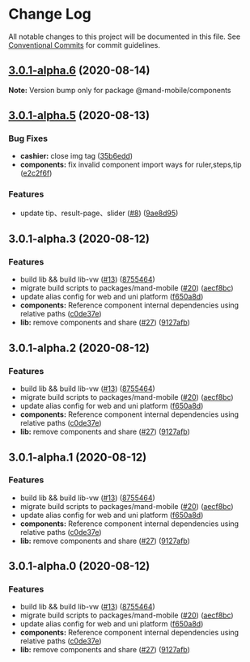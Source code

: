 # Change Log

All notable changes to this project will be documented in this file.
See [Conventional Commits](https://conventionalcommits.org) for commit guidelines.

## [3.0.1-alpha.6](https://github.com/mand-mobile/mand-mobile-next/compare/v3.0.1-alpha.5...v3.0.1-alpha.6) (2020-08-14)

**Note:** Version bump only for package @mand-mobile/components





## [3.0.1-alpha.5](https://github.com/mand-mobile/mand-mobile-next/compare/v3.0.1-alpha.4...v3.0.1-alpha.5) (2020-08-13)


### Bug Fixes

* **cashier:** close img tag ([35b6edd](https://github.com/mand-mobile/mand-mobile-next/commit/35b6edd3223942146519f020c383fef38a0a482a))
* **components:** fix invalid component import ways for ruler,steps,tip ([e2c2f6f](https://github.com/mand-mobile/mand-mobile-next/commit/e2c2f6f20be8a8ba149cac6e564af1a6c7d4a68e))


### Features

* update tip、result-page、slider ([#8](https://github.com/mand-mobile/mand-mobile-next/issues/8)) ([9ae8d95](https://github.com/mand-mobile/mand-mobile-next/commit/9ae8d957cc55605ec927d719b3574456f1bef230))





## 3.0.1-alpha.3 (2020-08-12)


### Features

* build lib && build lib-vw ([#13](https://github.com/mand-mobile/mand-mobile-next/issues/13)) ([8755464](https://github.com/mand-mobile/mand-mobile-next/commit/8755464d660b8f41d585a5bdcc7d9625b92a2ad0))
* migrate build scripts to packages/mand-mobile ([#20](https://github.com/mand-mobile/mand-mobile-next/issues/20)) ([aecf8bc](https://github.com/mand-mobile/mand-mobile-next/commit/aecf8bc0fdfda14056014b6aa8370c63b96f44d7))
* update alias config for web and uni platform ([f650a8d](https://github.com/mand-mobile/mand-mobile-next/commit/f650a8d59df38ddb1acba148301292fa9f7dfcac))
* **components:** Reference component internal dependencies using relative paths ([c0de37e](https://github.com/mand-mobile/mand-mobile-next/commit/c0de37e5c502212a2e6fa767d1a629eb0e1f9fa8))
* **lib:** remove components and share ([#27](https://github.com/mand-mobile/mand-mobile-next/issues/27)) ([9127afb](https://github.com/mand-mobile/mand-mobile-next/commit/9127afb45684ce95177fc9c31b68191da030d0b4))





## 3.0.1-alpha.2 (2020-08-12)


### Features

* build lib && build lib-vw ([#13](https://github.com/mand-mobile/mand-mobile-next/issues/13)) ([8755464](https://github.com/mand-mobile/mand-mobile-next/commit/8755464d660b8f41d585a5bdcc7d9625b92a2ad0))
* migrate build scripts to packages/mand-mobile ([#20](https://github.com/mand-mobile/mand-mobile-next/issues/20)) ([aecf8bc](https://github.com/mand-mobile/mand-mobile-next/commit/aecf8bc0fdfda14056014b6aa8370c63b96f44d7))
* update alias config for web and uni platform ([f650a8d](https://github.com/mand-mobile/mand-mobile-next/commit/f650a8d59df38ddb1acba148301292fa9f7dfcac))
* **components:** Reference component internal dependencies using relative paths ([c0de37e](https://github.com/mand-mobile/mand-mobile-next/commit/c0de37e5c502212a2e6fa767d1a629eb0e1f9fa8))
* **lib:** remove components and share ([#27](https://github.com/mand-mobile/mand-mobile-next/issues/27)) ([9127afb](https://github.com/mand-mobile/mand-mobile-next/commit/9127afb45684ce95177fc9c31b68191da030d0b4))





## 3.0.1-alpha.1 (2020-08-12)


### Features

* build lib && build lib-vw ([#13](https://github.com/mand-mobile/mand-mobile-next/issues/13)) ([8755464](https://github.com/mand-mobile/mand-mobile-next/commit/8755464d660b8f41d585a5bdcc7d9625b92a2ad0))
* migrate build scripts to packages/mand-mobile ([#20](https://github.com/mand-mobile/mand-mobile-next/issues/20)) ([aecf8bc](https://github.com/mand-mobile/mand-mobile-next/commit/aecf8bc0fdfda14056014b6aa8370c63b96f44d7))
* update alias config for web and uni platform ([f650a8d](https://github.com/mand-mobile/mand-mobile-next/commit/f650a8d59df38ddb1acba148301292fa9f7dfcac))
* **components:** Reference component internal dependencies using relative paths ([c0de37e](https://github.com/mand-mobile/mand-mobile-next/commit/c0de37e5c502212a2e6fa767d1a629eb0e1f9fa8))
* **lib:** remove components and share ([#27](https://github.com/mand-mobile/mand-mobile-next/issues/27)) ([9127afb](https://github.com/mand-mobile/mand-mobile-next/commit/9127afb45684ce95177fc9c31b68191da030d0b4))





## 3.0.1-alpha.0 (2020-08-12)


### Features

* build lib && build lib-vw ([#13](https://github.com/mand-mobile/mand-mobile-next/issues/13)) ([8755464](https://github.com/mand-mobile/mand-mobile-next/commit/8755464d660b8f41d585a5bdcc7d9625b92a2ad0))
* migrate build scripts to packages/mand-mobile ([#20](https://github.com/mand-mobile/mand-mobile-next/issues/20)) ([aecf8bc](https://github.com/mand-mobile/mand-mobile-next/commit/aecf8bc0fdfda14056014b6aa8370c63b96f44d7))
* update alias config for web and uni platform ([f650a8d](https://github.com/mand-mobile/mand-mobile-next/commit/f650a8d59df38ddb1acba148301292fa9f7dfcac))
* **components:** Reference component internal dependencies using relative paths ([c0de37e](https://github.com/mand-mobile/mand-mobile-next/commit/c0de37e5c502212a2e6fa767d1a629eb0e1f9fa8))
* **lib:** remove components and share ([#27](https://github.com/mand-mobile/mand-mobile-next/issues/27)) ([9127afb](https://github.com/mand-mobile/mand-mobile-next/commit/9127afb45684ce95177fc9c31b68191da030d0b4))
